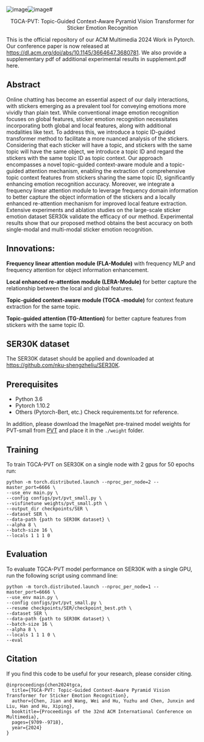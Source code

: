 ![image](https://github.com/user-attachments/assets/563f42c1-648f-4000-9ad7-ce944a922f27)![image](https://github.com/user-attachments/assets/06db4900-b7c3-4be9-9026-57449676faaf)# <p align="center">TGCA-PVT: Topic-Guided Context-Aware Pyramid Vision Transformer for Sticker Emotion Recognition </p>

This is the official repository of our ACM Multimedia 2024 Work in Pytorch. Our conference paper is now released at https://dl.acm.org/doi/abs/10.1145/3664647.3680781. We also provide a supplementary pdf of additional experimental results in supplement.pdf here.

## Abstract
Online chatting has become an essential aspect of our daily interactions, with stickers emerging as a prevalent tool for conveying emotions more vividly than plain text. While conventional image emotion recognition focuses on global features, sticker emotion recognition necessitates incorporating both global and local features, along with additional modalities like text. To address this, we introduce a topic ID-guided transformer method to facilitate a more nuanced analysis of the stickers. Considering that each sticker will have a topic, and stickers with the same topic will have the same object, we introduce a topic ID and regard the stickers with the same topic ID as topic context. Our approach encompasses a novel topic-guided context-aware module and a topic-guided attention mechanism, enabling the extraction of comprehensive topic context features from stickers sharing the same topic ID, significantly enhancing emotion recognition accuracy. Moreover, we integrate a frequency linear attention module to leverage frequency domain information to better capture the object information of the stickers and a locally enhanced re-attention mechanism for improved local feature extraction. Extensive experiments and ablation studies on the large-scale sticker emotion dataset SER30k validate the efficacy of our method. Experimental results show that our proposed method obtains the best accuracy on both single-modal and multi-modal sticker emotion recognition.

## Innovations:
**Frequency linear attention module (FLA-Module)** with frequency MLP and frequency attention for object information enhancement.

**Local enhanced re-attention module (LERA-Module)** for better capture the relationship between the local and global features.

**Topic-guided context-aware module (TGCA -module)** for context feature extraction for the same topic.

**Topic-guided attention (TG-Attention)** for better capture features from stickers with the same topic ID.





## SER30K dataset

The SER30K dataset  should be applied  and downloaded at https://github.com/nku-shengzheliu/SER30K.

## Prerequisites

- Python 3.6
- Pytorch 1.10.2
- Others (Pytorch-Bert, etc.) Check requirements.txt for reference.

In addition, please download the ImageNet pre-trained model weights for PVT-small from [PVT](https://github.com/whai362/PVT/tree/v2/classification) and place it in the `./weight` folder.




## Training
To train TGCA-PVT on SER30K on a single node with 2 gpus for 50 epochs run:


```shell
python -m torch.distributed.launch --nproc_per_node=2 --master_port=6666 \
--use_env main.py \
--config configs/pvt/pvt_small.py \
--visfinetune weights/pvt_small.pth \
--output_dir checkpoints/SER \
--dataset SER \
--data-path {path to SER30K dataset} \
--alpha 8 \
--batch-size 16 \
--locals 1 1 1 0
```



## Evaluation
To evaluate TGCA-PVT model performance on SER30K with a single GPU, run the following script using command line:

```shell
python -m torch.distributed.launch --nproc_per_node=1 --master_port=6666 \
--use_env main.py \
--config configs/pvt/pvt_small.py \
--resume checkpoints/SER/checkpoint_best.pth \
--dataset SER \
--data-path {path to SER30K dataset} \
--batch-size 16 \
--alpha 8 \
--locals 1 1 1 0 \
--eval
```

## Citation

If you find this code to be useful for your research, please consider citing.
```shell
@inproceedings{chen2024tgca,
  title={TGCA-PVT: Topic-Guided Context-Aware Pyramid Vision Transformer for Sticker Emotion Recognition},
  author={Chen, Jian and Wang, Wei and Hu, Yuzhu and Chen, Junxin and Liu, Han and Hu, Xiping},
  booktitle={Proceedings of the 32nd ACM International Conference on Multimedia},
  pages={9709--9718},
  year={2024}
}
```
